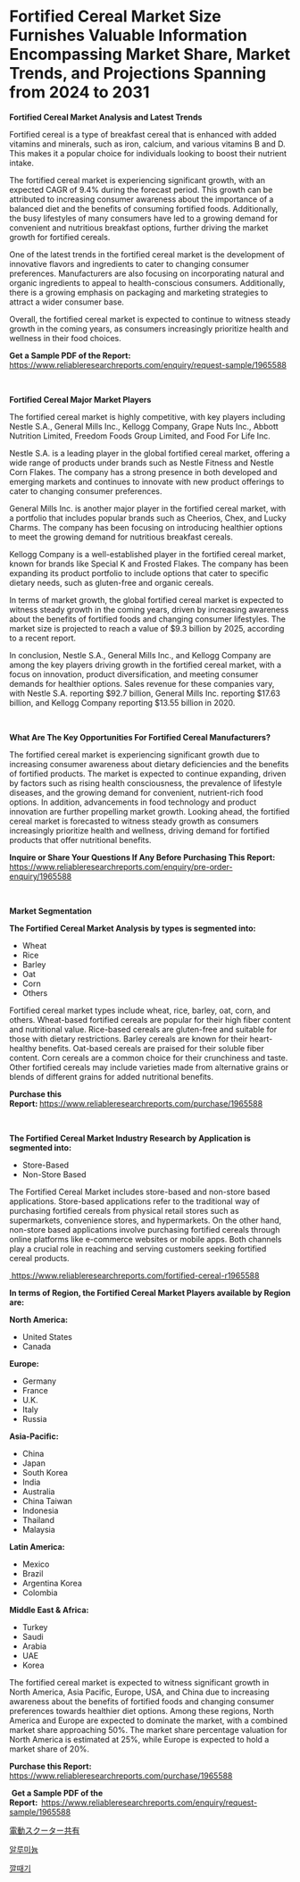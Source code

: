 <p><h1>Fortified Cereal Market Size Furnishes Valuable Information Encompassing Market Share, Market Trends, and Projections Spanning from 2024 to 2031</h1></p><p><strong>Fortified Cereal Market Analysis and Latest Trends</strong></p>
<p><p>Fortified cereal is a type of breakfast cereal that is enhanced with added vitamins and minerals, such as iron, calcium, and various vitamins B and D. This makes it a popular choice for individuals looking to boost their nutrient intake.</p><p>The fortified cereal market is experiencing significant growth, with an expected CAGR of 9.4% during the forecast period. This growth can be attributed to increasing consumer awareness about the importance of a balanced diet and the benefits of consuming fortified foods. Additionally, the busy lifestyles of many consumers have led to a growing demand for convenient and nutritious breakfast options, further driving the market growth for fortified cereals.</p><p>One of the latest trends in the fortified cereal market is the development of innovative flavors and ingredients to cater to changing consumer preferences. Manufacturers are also focusing on incorporating natural and organic ingredients to appeal to health-conscious consumers. Additionally, there is a growing emphasis on packaging and marketing strategies to attract a wider consumer base.</p><p>Overall, the fortified cereal market is expected to continue to witness steady growth in the coming years, as consumers increasingly prioritize health and wellness in their food choices.</p></p>
<p><strong>Get a Sample PDF of the Report:&nbsp;</strong> <a href="https://www.reliableresearchreports.com/enquiry/request-sample/1965588">https://www.reliableresearchreports.com/enquiry/request-sample/1965588</a></p>
<p>&nbsp;</p>
<p><strong>Fortified Cereal Major Market Players</strong></p>
<p><p>The fortified cereal market is highly competitive, with key players including Nestle S.A., General Mills Inc., Kellogg Company, Grape Nuts Inc., Abbott Nutrition Limited, Freedom Foods Group Limited, and Food For Life Inc. </p><p>Nestle S.A. is a leading player in the global fortified cereal market, offering a wide range of products under brands such as Nestle Fitness and Nestle Corn Flakes. The company has a strong presence in both developed and emerging markets and continues to innovate with new product offerings to cater to changing consumer preferences.</p><p>General Mills Inc. is another major player in the fortified cereal market, with a portfolio that includes popular brands such as Cheerios, Chex, and Lucky Charms. The company has been focusing on introducing healthier options to meet the growing demand for nutritious breakfast cereals.</p><p>Kellogg Company is a well-established player in the fortified cereal market, known for brands like Special K and Frosted Flakes. The company has been expanding its product portfolio to include options that cater to specific dietary needs, such as gluten-free and organic cereals.</p><p>In terms of market growth, the global fortified cereal market is expected to witness steady growth in the coming years, driven by increasing awareness about the benefits of fortified foods and changing consumer lifestyles. The market size is projected to reach a value of $9.3 billion by 2025, according to a recent report.</p><p>In conclusion, Nestle S.A., General Mills Inc., and Kellogg Company are among the key players driving growth in the fortified cereal market, with a focus on innovation, product diversification, and meeting consumer demands for healthier options. Sales revenue for these companies vary, with Nestle S.A. reporting $92.7 billion, General Mills Inc. reporting $17.63 billion, and Kellogg Company reporting $13.55 billion in 2020.</p></p>
<p>&nbsp;</p>
<p><strong>What Are The Key Opportunities For Fortified Cereal Manufacturers?</strong></p>
<p><p>The fortified cereal market is experiencing significant growth due to increasing consumer awareness about dietary deficiencies and the benefits of fortified products. The market is expected to continue expanding, driven by factors such as rising health consciousness, the prevalence of lifestyle diseases, and the growing demand for convenient, nutrient-rich food options. In addition, advancements in food technology and product innovation are further propelling market growth. Looking ahead, the fortified cereal market is forecasted to witness steady growth as consumers increasingly prioritize health and wellness, driving demand for fortified products that offer nutritional benefits.</p></p>
<p><strong>Inquire or Share Your Questions If Any Before Purchasing This Report:</strong> <a href="https://www.reliableresearchreports.com/enquiry/pre-order-enquiry/1965588">https://www.reliableresearchreports.com/enquiry/pre-order-enquiry/1965588</a></p>
<p>&nbsp;</p>
<p><strong>Market Segmentation</strong></p>
<p><strong>The Fortified Cereal Market Analysis by types is segmented into:</strong></p>
<p><ul><li>Wheat</li><li>Rice</li><li>Barley</li><li>Oat</li><li>Corn</li><li>Others</li></ul></p>
<p><p>Fortified cereal market types include wheat, rice, barley, oat, corn, and others. Wheat-based fortified cereals are popular for their high fiber content and nutritional value. Rice-based cereals are gluten-free and suitable for those with dietary restrictions. Barley cereals are known for their heart-healthy benefits. Oat-based cereals are praised for their soluble fiber content. Corn cereals are a common choice for their crunchiness and taste. Other fortified cereals may include varieties made from alternative grains or blends of different grains for added nutritional benefits.</p></p>
<p><strong>Purchase this Report:&nbsp;</strong><a href="https://www.reliableresearchreports.com/purchase/1965588">https://www.reliableresearchreports.com/purchase/1965588</a></p>
<p>&nbsp;</p>
<p><strong>The Fortified Cereal Market Industry Research by Application is segmented into:</strong></p>
<p><ul><li>Store-Based</li><li>Non-Store Based</li></ul></p>
<p><p>The Fortified Cereal Market includes store-based and non-store based applications. Store-based applications refer to the traditional way of purchasing fortified cereals from physical retail stores such as supermarkets, convenience stores, and hypermarkets. On the other hand, non-store based applications involve purchasing fortified cereals through online platforms like e-commerce websites or mobile apps. Both channels play a crucial role in reaching and serving customers seeking fortified cereal products.</p></p>
<p><a href="https://www.reliableresearchreports.com/fortified-cereal-r1965588">&nbsp;https://www.reliableresearchreports.com/fortified-cereal-r1965588</a></p>
<p><strong>In terms of Region, the Fortified Cereal Market Players available by Region are:</strong></p>
<p>
    <p> <strong> North America: </strong>
        <ul>
            <li>United States</li>
            <li>Canada</li>
        </ul>
        </p> 
    <p> <strong> Europe: </strong>
        <ul>
            <li>Germany</li>
            <li>France</li>
            <li>U.K.</li>
            <li>Italy</li>
            <li>Russia</li>
        </ul>
        </p> 
    <p> <strong> Asia-Pacific: </strong>
        <ul>
            <li>China</li>
            <li>Japan</li>
            <li>South Korea</li>
            <li>India</li>
            <li>Australia</li>
            <li>China Taiwan</li>
            <li>Indonesia</li>
            <li>Thailand</li>
            <li>Malaysia</li>
        </ul>
        </p> 
    <p> <strong> Latin America: </strong>
        <ul>
            <li>Mexico</li>
            <li>Brazil</li>
            <li>Argentina Korea</li>
            <li>Colombia</li>
        </ul>
        </p> 
    <p> <strong> Middle East & Africa: </strong>
        <ul>
            <li>Turkey</li>
            <li>Saudi</li>
            <li>Arabia</li>
            <li>UAE</li>
            <li>Korea</li>
        </ul>
    </p>
    </p>
<p><p>The fortified cereal market is expected to witness significant growth in North America, Asia Pacific, Europe, USA, and China due to increasing awareness about the benefits of fortified foods and changing consumer preferences towards healthier diet options. Among these regions, North America and Europe are expected to dominate the market, with a combined market share approaching 50%. The market share percentage valuation for North America is estimated at 25%, while Europe is expected to hold a market share of 20%.</p></p>
<p><strong>Purchase this Report: </strong><a href="https://www.reliableresearchreports.com/purchase/1965588">https://www.reliableresearchreports.com/purchase/1965588</a></p>
<p>&nbsp;<strong>Get a Sample PDF of the Report:&nbsp;&nbsp;</strong><a href="https://www.reliableresearchreports.com/enquiry/request-sample/1965588">https://www.reliableresearchreports.com/enquiry/request-sample/1965588</a></p>
<p><strong></strong></p>
<p><p><a href="https://github.com/ksxzwxabcuynh011/Market-Research-Report-List-1/blob/main/147832518653.md">電動スクーター共有</a></p><p><a href="https://github.com/xvz497517413/Market-Research-Report-List-1/blob/main/306105317355.md">알루미늄</a></p><p><a href="https://medium.com/@johnsonlowe2023_38650/%ED%8D%BC%EB%84%90-%EC%8B%9C%EC%9E%A5%EC%9D%80-%EC%8B%9C%EC%9E%A5-%EC%A0%90%EC%9C%A0%EC%9C%A8-%EC%8B%9C%EC%9E%A5-%EB%8F%99%ED%96%A5-%EB%B0%8F-%EC%8B%9C%EC%9E%A5-%EC%84%B1%EC%9E%A5%EC%97%90-%EB%8C%80%ED%95%9C-%EC%A0%95%EB%B3%B4%EB%A5%BC-%EC%A0%9C%EA%B3%B5%ED%95%A9%EB%8B%88%EB%8B%A4-0dea402eaeb5">깔때기</a></p></p>